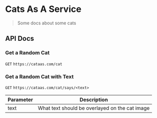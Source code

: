 # Cats As A Service

> Some docs about some cats

## API Docs

### Get a Random Cat

`GET` `https://cataas.com/cat`


### Get a Random Cat with Text

`GET` `https://cataas.com/cat/says/<text>`

|Parameter| Description|
|--|--|
| text | What text should be overlayed on the cat image |
  